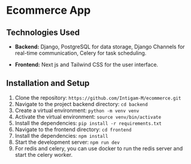 # Ecommerce App

## Technologies Used

- **Backend:** Django, PostgreSQL for data storage, Django Channels for real-time communication, Celery for task scheduling.
  
- **Frontend:** Next js and Tailwind CSS for the user interface.

## Installation and Setup

1. Clone the repository: `https://github.com/Intigam-M/ecommerce.git`
2. Navigate to the project backend directory: `cd backend`
3. Create a virtual environment: `python -m venv venv`
4. Activate the virtual environment: `source venv/bin/activate`
5. Install the dependencies: `pip install -r requirements.txt`
6. Navigate to the frontend directory: `cd frontend`
7. Install the dependencies: `npm install`
8. Start the development server: `npm run dev`
9. For redis and celery, you can use docker to run the redis server and start the celery worker.








